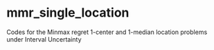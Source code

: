 # mmr_single_location
Codes for the Minmax regret 1-center and 1-median location problems under Interval Uncertainty
